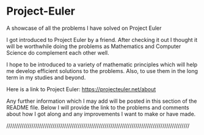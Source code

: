 Project-Euler
=============

A showcase of all the problems I have solved on Project Euler

I got introduced to Project Euler by a friend. After checking it out I thought it will be worthwhile doing the problems as Mathematics and Computer Science do complement each other well. 

I hope to be introduced to a variety of mathematic principles which will help me develop efficient solutions to the problems. Also, to use them in the long term in my studies and beyond. 

Here is a link to Project Euler: https://projecteuler.net/about

Any further information which I may add will be posted in this section of the README file. Below I will provide the link to the problems and comments about how I got along and any improvements I want to make or have made.

///////////////////////////////////////////////////////////////////////////////////////////////
